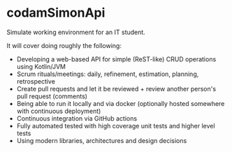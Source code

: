 # codamSimonApi

Simulate working environment for an IT student.

It will cover doing roughly the following:

- Developing a web-based API for simple (ReST-like) CRUD operations using Kotlin/JVM
- Scrum rituals/meetings: daily, refinement, estimation, planning, retrospective
- Create pull requests and let it be reviewed + review another person's pull request (comments)
- Being able to run it locally and via docker (optionally hosted somewhere with continuous deployment)
- Continuous integration via GitHub actions
- Fully automated tested with high coverage unit tests and higher level tests
- Using modern libraries, architectures and design decisions
